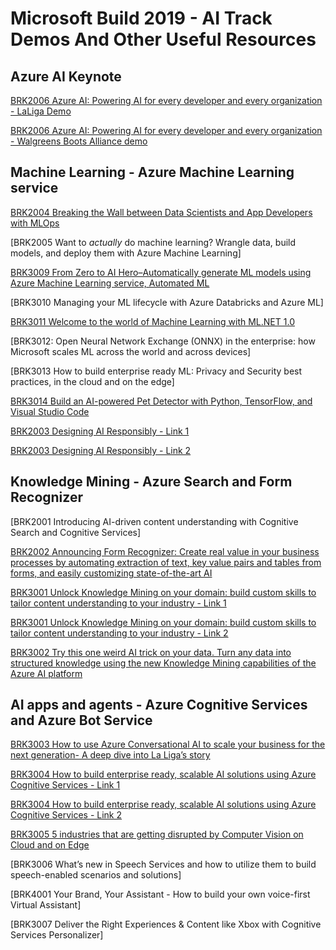 # Microsoft Build 2019 - AI Track Demos And Other Useful Resources

## Azure AI Keynote

[BRK2006 Azure AI: Powering AI for every developer and every organization - LaLiga Demo](https://github.com/trojenguri/LaligaBot)

[BRK2006 Azure AI: Powering AI for every developer and every organization - Walgreens Boots Alliance demo](https://github.com/buildaidemos/demos/tree/master/walgreens-boots-demo)

## Machine Learning - Azure Machine Learning service

[BRK2004 Breaking the Wall between Data Scientists and App Developers with MLOps](https://github.com/Microsoft/MLOps)

[BRK2005 Want to *actually* do machine learning? Wrangle data, build models, and deploy them with Azure Machine Learning]

[BRK3009 From Zero to AI Hero–Automatically generate ML models using Azure Machine Learning service, Automated ML](https://notebooks.azure.com/frlazzeri/projects/automatedml-ms-build)

[BRK3010 Managing your ML lifecycle with Azure Databricks and Azure ML]

[BRK3011 Welcome to the world of Machine Learning with ML.NET 1.0](https://github.com/dotnet/machinelearning-samples)

[BRK3012: Open Neural Network Exchange (ONNX) in the enterprise: how Microsoft scales ML across the world and across devices]

[BRK3013 How to build enterprise ready ML: Privacy and Security best practices, in the cloud and on the edge]

[BRK3014 Build an AI-powered Pet Detector with Python, TensorFlow, and Visual Studio Code](https://github.com/Microsoft/connect-petdetector)

[BRK2003 Designing AI Responsibly - Link 1](https://github.com/microsoft/interpret)

[BRK2003 Designing AI Responsibly - Link 2](https://github.com/microsoft/seal-demo)

## Knowledge Mining - Azure Search and Form Recognizer

[BRK2001 Introducing AI-driven content understanding with Cognitive Search and Cognitive Services]

[BRK2002 Announcing Form Recognizer: Create real value in your business processes by automating extraction of text, key value pairs and tables from forms, and easily customizing state-of-the-art AI](https://formdemoux.azurewebsites.net/)

[BRK3001 Unlock Knowledge Mining on your domain: build custom skills to tailor content understanding to your industry - Link 1](http://aka.ms/KmSolutions)

[BRK3001 Unlock Knowledge Mining on your domain: build custom skills to tailor content understanding to your industry - Link 2](https://aka.ms/seazcs)

[BRK3002 Try this one weird AI trick on your data.  Turn any data into structured knowledge using the new Knowledge Mining capabilities of the Azure AI platform](http://aka.ms/build2019kmdemo)


## AI apps and agents - Azure Cognitive Services and Azure Bot Service 

[BRK3003 How to use Azure Conversational AI to scale your business for the next generation- A deep dive into La Liga’s story](https://github.com/trojenguri/LaligaBot)

[BRK3004 How to build enterprise ready, scalable AI solutions using Azure Cognitive Services - Link 1](https://github.com/Azure/mmlspark)

[BRK3004 How to build enterprise ready, scalable AI solutions using Azure Cognitive Services - Link 2](https://github.com/Microsoft/Cognitive-Samples-IntelligentKiosk)

[BRK3005 5 industries that are getting disrupted by Computer Vision on Cloud and on Edge](https://github.com/CarlosP-MS/Cognitive-Services-Vision-Solution-Templates)

[BRK3006 What’s new in Speech Services and how to utilize them to build speech-enabled scenarios and solutions]

[BRK4001 Your Brand, Your Assistant - How to build your own voice-first Virtual Assistant]

[BRK3007 Deliver the Right Experiences & Content like Xbox with Cognitive Services Personalizer]
